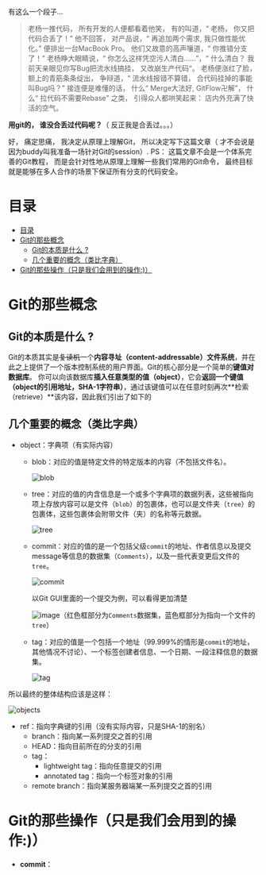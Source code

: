 有这么一个段子...
>老杨一推代码， 所有开发的人便都看着他笑， 有的叫道，“ 老杨， 你又把代码合丢了！” 他不回答， 对产品说，“ 再追加两个需求, 我只做性能优化。” 便排出一台MacBook Pro。 他们又故意的高声嚷道，“ 你推错分支了！” 老杨睁大眼睛说，“ 你怎么这样凭空污人清白……”，“ 什么清白？ 我前天亲眼见你写Bug把流水线搞挂， 又改崩生产代码“。 老杨便涨红了脸， 额上的青筋条条绽出， 争辩道，“ 流水线报错不算错， 合代码挂掉的事能叫Bug吗？” 接连便是难懂的话， 什么“ Merge大法好, GitFlow卍解”， 什么“ 拉代码不需要Rebase” 之类， 引得众人都哄笑起来： 店内外充满了快活的空气。
>
**用git的， 谁没合丢过代码呢？**（ 反正我是合丢过。。。）

好， 痛定思痛， 我决定从原理上理解Git， 所以决定写下这篇文章（ 才不会说是因为buddy叫我准备一场针对Git的session）.
PS： 这篇文章不会是一个体系完善的Git教程， 而是会针对性地从原理上理解一些我们常用的Git命令， 最终目标就是能够在多人合作的场景下保证所有分支的代码安全。

# 目录
- [目录](#目录)
- [Git的那些概念](#git的那些概念)
  - [Git的本质是什么 ?](#git的本质是什么-)
  - [几个重要的概念（类比字典）](#几个重要的概念类比字典)
- [Git的那些操作（只是我们会用到的操作:)）](#git的那些操作只是我们会用到的操作)

# Git的那些概念
## Git的本质是什么 ?
Git的本质其实是~~复读机~~一个**内容寻址（content-addressable）文件系统**，并在此之上提供了一个版本控制系统的用户界面。Git的核心部分是一个简单的**键值对数据库**。 你可以向该数据库**插入任意类型的值（object）**，它会**返回一个键值（object的引用地址，SHA-1字符串）**，通过该键值可以在任意时刻再次**检索（retrieve）**该内容，因此我们引出了如下的
## 几个重要的概念（类比字典）
- object：字典项（有实际内容）
  - blob：对应的值是特定文件的特定版本的内容（不包括文件名）。

    ![blob](http://my.csdn.net/uploads/201206/19/1340112751_1500.jpg)
  - tree：对应的值的内含信息是一个或多个字典项的数据列表，这些被指向项上存放内容可以是文件（`blob`）的包裹体，也可以是文件夹（`tree`）的包裹体，这些包裹体会附带文件（夹）的名称等元数据。
    
    ![tree](http://my.csdn.net/uploads/201206/19/1340112774_4979.jpg)

  - commit：对应的值的是一个包括父级`commit`的地址、作者信息以及提交message等信息的数据集（`Comments`），以及一些代表变更后文件的`tree`。
    
    ![commit](http://my.csdn.net/uploads/201206/19/1340112824_8482.jpg)

    以Git GUI里面的一个提交为例，可以看得更加清楚

    ![image](https://user-images.githubusercontent.com/11873100/50170232-5de04780-032a-11e9-9100-3ce2f3ceba7b.png)（红色框部分为`Comments`数据集，蓝色框部分为指向一个文件的`tree`）

  - tag：对应的值是一个包括一个地址（99.999%的情形是`commit`的地址，其他情况不讨论）、一个标签创建者信息、一个日期、一段注释信息的数据集。
    
    ![tag](http://my.csdn.net/uploads/201206/19/1340112881_3795.jpg)

所以最终的整体结构应该是这样：

![objects](https://git-scm.com/book/en/v2/images/data-model-3.png)

- ref：指向字典键的引用（没有实际内容，只是SHA-1的别名）
  - branch：指向某一系列提交之首的引用
  - HEAD：指向目前所在的分支的引用
  - tag：
    - lightweight tag：指向任意提交的引用
    - annotated tag：指向一个标签对象的引用
  - remote branch：指向某服务器端某一系列提交之首的引用

# Git的那些操作（只是我们会用到的操作:)）

- **commit**：

